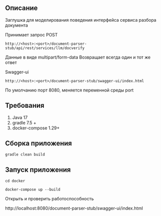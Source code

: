 ## Описание
Заглушка для моделирования поведения интерфейса сервиса разбора документа

Принимает запрос POST
```
http://<host>:<port>/document-parser-stub/api/rest/services/llm/docverify
```
Данные в виде multipart/form-data
Возвращает всегда один и тот же ответ

Swagger-ui
```
http://<host>:<port>/document-parser-stub/swagger-ui/index.html
```
По умолчанию порт 8080, меняется переменной среды port

## Требования

1. Java 17
2. gradle 7.5 +
3. docker-compose 1.29+

## Сборка приложения

```
gradle clean build
```

## Запуск приложения

```
cd docker

docker-compose up --build
```

Открыть и проверить работоспособность

http://localhost:8080/document-parser-stub/swagger-ui/index.html
